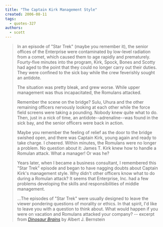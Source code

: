 ```yaml
---
title: "The Captain Kirk Management Style"
created: 2006-08-11
tags: 
  - quotes-327
authors: 
  - scott
---
```


> In an episode of "Star Trek" (maybe you remember it), the senior offices of the Enterprise were contaminated by low-level radiation from a comet, which caused them to age rapidly and prematurely. Fourty-five minutes into the program, Kirk, Spock, Bones and Scotty had aged to the point that they could no longer carry out their duties. They were confined to the sick bay while the crew feverishly sought an antidote.
> 
> The situation was pretty bleak, and grew worse. While upper management was thus incapacitated, the Romulans attacked.
> 
> Remember the scene on the bridge? Sulu, Uhura and the other remaining officers nervously looking at each other while the force field screens were taking a pounding. Nobody knew quite what to do. Then, just in a nick of time, an antidote--adrenaline--was found in the sick bay, and the senior officers were back in action.
> 
> Maybe you remember the feeling of relief as the door to the bridge swished open, and there was Captain Kirk, young again and ready to take charge. I cheered. Within minutes, the Romulans were no longer a problem. No question about it: James T. Kirk knew how to handle a Romulan attack. What a manager! Or was he?
> 
> Years later, when I became a business consultant, I remembered this "Star Trek" episode and began to have nagging doubts about Captain Kirk's management style. Why didn't other officers know what to do during a Romulan attack? It seems that Enterprise, Inc. had a few problems developing the skills and responsibilities of middle management.
> 
> ...The episodes of "Star Trek" were usually designed to leave the viewer pondering questions of morality or ethics. In that spirit, I'd like to leave you with a question to think about. What would happen if you were on vacation and Romulans attacked your company? \-- excerpt from _[Dinosaur Brains](http://www.albernstein.com/id27.htm)_ by Albert J. Bernstein
